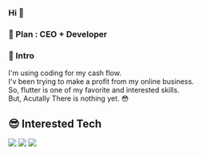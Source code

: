 ### Hi 👋

### 🌱 Plan : CEO + Developer  

### 💬 Intro
<p>
  I'm using coding for my cash flow.<br/>
  I'v been trying to make a profit from my online business.<br/>
  So, flutter is one of my favorite and interested skills.<br/>
  But, Acutally There is nothing yet. 😳<br/>
</p>

## 😎 Interested Tech 
<p>
  <img src="https://img.shields.io/badge/Android-FF2E8540?style=flat-square&logo=Android&logoColor=white"/>
  <img src="https://img.shields.io/badge/Flutter-02569B?style=flat-square&logo=FLutter&logoColor=white"/>
  <img src="https://img.shields.io/badge/python-3776AB?style=flat-square&logo=python&logoColor=white"/>  
</p>
